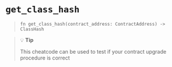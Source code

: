 # `get_class_hash`

> `fn get_class_hash(contract_address: ContractAddress) -> ClassHash`

> 💡 **Tip**
>
> This cheatcode can be used to test if your contract upgrade procedure is correct

